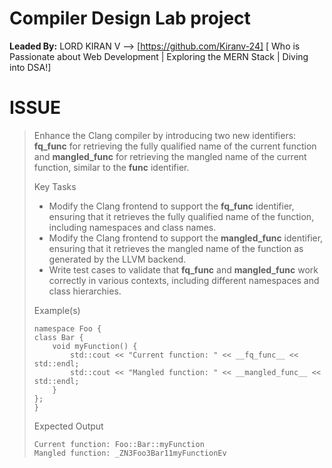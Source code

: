 # Compiler Design Lab project
 **Leaded By:** 
 LORD KIRAN V --> [https://github.com/Kiranv-24] 
 [ Who is Passionate about Web Development | Exploring the MERN Stack | Diving into DSA!]


 # ISSUE
 > Enhance the Clang compiler by introducing two new identifiers: **fq_func** for retrieving the fully qualified name of the current function and **mangled_func** for retrieving the mangled name of the current function, similar to the **func** identifier.
> 
> Key Tasks
> 
> * Modify the Clang frontend to support the **fq_func** identifier, ensuring that it retrieves the fully qualified name of the function, including namespaces and class names.
> * Modify the Clang frontend to support the **mangled_func** identifier, ensuring that it retrieves the mangled name of the function as generated by the LLVM backend.
> * Write test cases to validate that **fq_func** and **mangled_func** work correctly in various contexts, including different namespaces and class hierarchies.
> 
> Example(s)
> 
> ```
> namespace Foo {
> class Bar {
>     void myFunction() {
>         std::cout << "Current function: " << __fq_func__ << std::endl;
>         std::cout << "Mangled function: " << __mangled_func__ << std::endl;
>     }
> };
> }
> ```
> 
> Expected Output
> 
> ```
> Current function: Foo::Bar::myFunction
> Mangled function: _ZN3Foo3Bar11myFunctionEv
> ```
